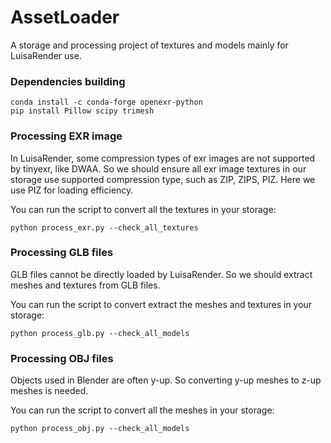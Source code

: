 # AssetLoader
A storage and processing project of textures and models mainly for LuisaRender use.

### Dependencies building
```
conda install -c conda-forge openexr-python
pip install Pillow scipy trimesh
```

### Processing EXR image

In LuisaRender, some compression types of exr images are not supported by tinyexr, like DWAA. So we should ensure all exr image textures in our storage use supported compression type, such as ZIP, ZIPS, PIZ. Here we use PIZ for loading efficiency.

You can run the script to convert all the textures in your storage:
```
python process_exr.py --check_all_textures
```

### Processing GLB files

GLB files cannot be directly loaded by LuisaRender. So we should extract meshes and textures from GLB files.

You can run the script to convert extract the meshes and textures in your storage:
```
python process_glb.py --check_all_models
```

### Processing OBJ files

Objects used in Blender are often y-up. So converting y-up meshes to z-up meshes is needed.

You can run the script to convert all the meshes in your storage:
```
python process_obj.py --check_all_models
```